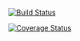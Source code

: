 <a href='https://travis-ci.org/Jphlmn/c4cs-w17-rpn.svg?branch=master'><img src='https://tracis-ci.org/Jphlmn/c4cs-w17-rpn.svg?branch=master' alt='Build Status' /></a>


<a href='https://coveralls.io/github/Jphlmn/c4cs-w17-rpn?branch=master'><img src='https://coveralls.io/repos/github/Jphlmn/c4cs-w17-rpn/badge.svg?branch=master' alt='Coverage Status' /></a>

